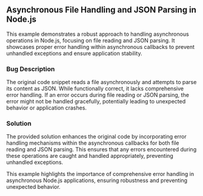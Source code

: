 ## Asynchronous File Handling and JSON Parsing in Node.js

This example demonstrates a robust approach to handling asynchronous operations in Node.js, focusing on file reading and JSON parsing. It showcases proper error handling within asynchronous callbacks to prevent unhandled exceptions and ensure application stability.

### Bug Description

The original code snippet reads a file asynchronously and attempts to parse its content as JSON. While functionally correct, it lacks comprehensive error handling.  If an error occurs during file reading or JSON parsing, the error might not be handled gracefully, potentially leading to unexpected behavior or application crashes.

### Solution

The provided solution enhances the original code by incorporating error handling mechanisms within the asynchronous callbacks for both file reading and JSON parsing.  This ensures that any errors encountered during these operations are caught and handled appropriately, preventing unhandled exceptions.

This example highlights the importance of comprehensive error handling in asynchronous Node.js applications, ensuring robustness and preventing unexpected behavior.